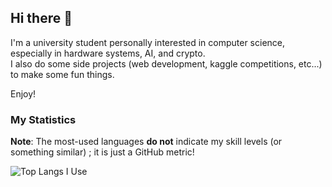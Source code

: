 ## Hi there 👋

I'm a university student personally interested in computer science, especially in hardware systems, AI, and crypto.          
I also do some side projects (web development, kaggle competitions, etc...) to make some fun things.  

Enjoy!


### My Statistics
**Note**: The most-used languages **do not** indicate my skill levels (or something similar) ; it is just a GitHub metric!

![Top Langs I Use](https://github-readme-stats.vercel.app/api/top-langs/?username=Birmjune&langs_count=8&exclude_repo=login_lecture,express-ejs-skeleton)


<!--
### Statistics

![Top Langs I Use](https://github-readme-stats.vercel.app/api/top-langs/?username=Birmjune&layout=compact&langs_count=10&exclude_repo=login_lecture,express-ejs-skeleton)

![Github Stats](https://github-readme-stats.vercel.app/api?username=Birmjune&show_icons=true&theme=radical)

![Github Streak](https://github-readme-streak-stats.herokuapp.com?user=Birmjune&theme=vue-dark&hide_border=true&date_format=M%20j%5B%2C%20Y%5D)

**Birmjune/Birmjune** is a ✨ _special_ ✨ repository because its `README.md` (this file) appears on your GitHub profile.

Here are some ideas to get you started:

- 🔭 I’m currently working on ...
- 🌱 I’m currently learning ...
- 👯 I’m looking to collaborate on ...
- 🤔 I’m looking for help with ...
- 💬 Ask me about ...
- 📫 How to reach me: ...
- 😄 Pronouns: ...
- ⚡ Fun fact: ...
-->
